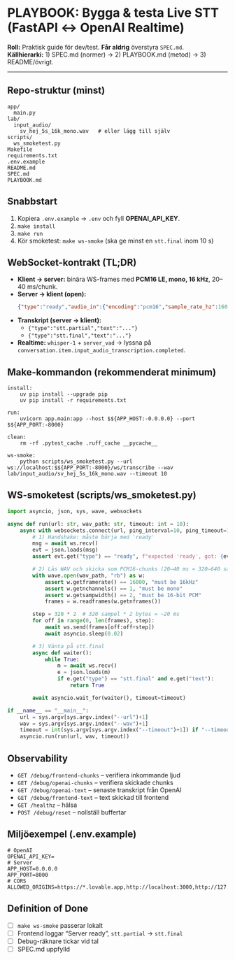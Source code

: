 # PLAYBOOK: Bygga & testa Live STT (FastAPI ↔ OpenAI Realtime)

**Roll:** Praktisk guide för dev/test. **Får aldrig** överstyra `SPEC.md`.  
**Källhierarki:** 1) SPEC.md (normer) → 2) PLAYBOOK.md (metod) → 3) README/övrigt.

---

## Repo-struktur (minst)
```
app/
  main.py
lab/
  input_audio/
    sv_hej_5s_16k_mono.wav   # eller lägg till själv
scripts/
  ws_smoketest.py
Makefile
requirements.txt
.env.example
README.md
SPEC.md
PLAYBOOK.md
```

## Snabbstart
1. Kopiera `.env.example` → `.env` och fyll **OPENAI_API_KEY**.
2. `make install`
3. `make run`
4. Kör smoketest: `make ws-smoke`  (ska ge minst en `stt.final` inom 10 s)

## WebSocket-kontrakt (TL;DR)
- **Klient → server:** binära WS-frames med **PCM16 LE, mono, 16 kHz**, 20–40 ms/chunk.
- **Server → klient (open):**
  ```json
  {"type":"ready","audio_in":{"encoding":"pcm16","sample_rate_hz":16000,"channels":1}}
  ```
- **Transkript (server → klient):**
  - `{"type":"stt.partial","text":"..."}`
  - `{"type":"stt.final","text":"..."}`
- **Realtime:** `whisper-1` + `server_vad` → lyssna på `conversation.item.input_audio_transcription.completed`.

## Make-kommandon (rekommenderat minimum)
```make
install:
	uv pip install --upgrade pip
	uv pip install -r requirements.txt

run:
	uvicorn app.main:app --host $${APP_HOST:-0.0.0.0} --port $${APP_PORT:-8000}

clean:
	rm -rf .pytest_cache .ruff_cache __pycache__

ws-smoke:
	python scripts/ws_smoketest.py --url ws://localhost:$${APP_PORT:-8000}/ws/transcribe --wav lab/input_audio/sv_hej_5s_16k_mono.wav --timeout 10
```

## WS-smoketest (scripts/ws_smoketest.py)
```python
import asyncio, json, sys, wave, websockets

async def run(url: str, wav_path: str, timeout: int = 10):
    async with websockets.connect(url, ping_interval=10, ping_timeout=10) as ws:
        # 1) Handshake: måste börja med 'ready'
        msg = await ws.recv()
        evt = json.loads(msg)
        assert evt.get("type") == "ready", f"expected 'ready', got: {evt}"

        # 2) Läs WAV och skicka som PCM16-chunks (20–40 ms ≈ 320–640 sampel @ 16kHz)
        with wave.open(wav_path, "rb") as w:
            assert w.getframerate() == 16000, "must be 16kHz"
            assert w.getnchannels() == 1, "must be mono"
            assert w.getsampwidth() == 2, "must be 16-bit PCM"
            frames = w.readframes(w.getnframes())

        step = 320 * 2  # 320 sampel * 2 bytes = ~20 ms
        for off in range(0, len(frames), step):
            await ws.send(frames[off:off+step])
            await asyncio.sleep(0.02)

        # 3) Vänta på stt.final
        async def waiter():
            while True:
                m = await ws.recv()
                e = json.loads(m)
                if e.get("type") == "stt.final" and e.get("text"):
                    return True

        await asyncio.wait_for(waiter(), timeout=timeout)

if __name__ == "__main__":
    url = sys.argv[sys.argv.index("--url")+1]
    wav = sys.argv[sys.argv.index("--wav")+1]
    timeout = int(sys.argv[sys.argv.index("--timeout")+1]) if "--timeout" in sys.argv else 10
    asyncio.run(run(url, wav, timeout))
```

## Observability
- `GET /debug/frontend-chunks` – verifiera inkommande ljud
- `GET /debug/openai-chunks` – verifiera skickade chunks
- `GET /debug/openai-text` – senaste transkript från OpenAI
- `GET /debug/frontend-text` – text skickad till frontend
- `GET /healthz` – hälsa
- `POST /debug/reset` – nollställ buffertar

## Miljöexempel (.env.example)
```
# OpenAI
OPENAI_API_KEY=
# Server
APP_HOST=0.0.0.0
APP_PORT=8000
# CORS
ALLOWED_ORIGINS=https://*.lovable.app,http://localhost:3000,http://127.0.0.1:3000,http://localhost:5173
```

## Definition of Done
- [ ] `make ws-smoke` passerar lokalt
- [ ] Frontend loggar “Server ready”, `stt.partial` → `stt.final`
- [ ] Debug-räknare tickar vid tal
- [ ] SPEC.md uppfylld
